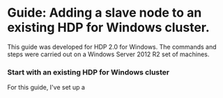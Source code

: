 # Guide: Adding a slave node to an existing HDP for Windows cluster.

This guide was developed for HDP 2.0 for Windows. The commands and steps were 
carried out on a Windows Server 2012 R2 set of machines.

### Start with an existing HDP for Windows cluster

For this guide, I've set up a 
